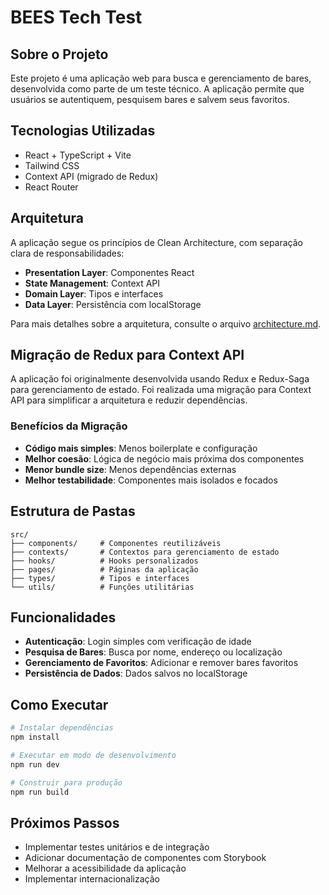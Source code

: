 # BEES Tech Test

## Sobre o Projeto

Este projeto é uma aplicação web para busca e gerenciamento de bares, desenvolvida como parte de um teste técnico. A aplicação permite que usuários se autentiquem, pesquisem bares e salvem seus favoritos.

## Tecnologias Utilizadas

- React + TypeScript + Vite
- Tailwind CSS
- Context API (migrado de Redux)
- React Router

## Arquitetura

A aplicação segue os princípios de Clean Architecture, com separação clara de responsabilidades:

- **Presentation Layer**: Componentes React
- **State Management**: Context API
- **Domain Layer**: Tipos e interfaces
- **Data Layer**: Persistência com localStorage

Para mais detalhes sobre a arquitetura, consulte o arquivo [architecture.md](./architecture.md).

## Migração de Redux para Context API

A aplicação foi originalmente desenvolvida usando Redux e Redux-Saga para gerenciamento de estado. Foi realizada uma migração para Context API para simplificar a arquitetura e reduzir dependências.

### Benefícios da Migração

- **Código mais simples**: Menos boilerplate e configuração
- **Melhor coesão**: Lógica de negócio mais próxima dos componentes
- **Menor bundle size**: Menos dependências externas
- **Melhor testabilidade**: Componentes mais isolados e focados

## Estrutura de Pastas

```
src/
├── components/     # Componentes reutilizáveis
├── contexts/       # Contextos para gerenciamento de estado
├── hooks/          # Hooks personalizados
├── pages/          # Páginas da aplicação
├── types/          # Tipos e interfaces
└── utils/          # Funções utilitárias
```

## Funcionalidades

- **Autenticação**: Login simples com verificação de idade
- **Pesquisa de Bares**: Busca por nome, endereço ou localização
- **Gerenciamento de Favoritos**: Adicionar e remover bares favoritos
- **Persistência de Dados**: Dados salvos no localStorage

## Como Executar

```bash
# Instalar dependências
npm install

# Executar em modo de desenvolvimento
npm run dev

# Construir para produção
npm run build
```

## Próximos Passos

- Implementar testes unitários e de integração
- Adicionar documentação de componentes com Storybook
- Melhorar a acessibilidade da aplicação
- Implementar internacionalização
